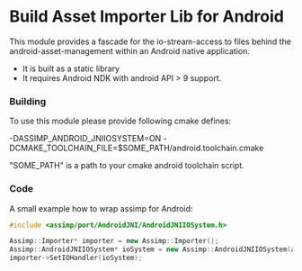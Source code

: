 Build Asset Importer Lib for Android
====================================
This module provides a fascade for the io-stream-access to files behind the
android-asset-management within an Android native application.
- It is built as a static library
- It requires Android NDK with android API > 9 support.

### Building ###

To use this module please provide following cmake defines:

-DASSIMP_ANDROID_JNIIOSYSTEM=ON
-DCMAKE_TOOLCHAIN_FILE=$SOME_PATH/android.toolchain.cmake

"SOME_PATH" is a path to your cmake android toolchain script.

### Code ###

A small example how to wrap assimp for Android:
```cpp
#include <assimp/port/AndroidJNI/AndroidJNIIOSystem.h>

Assimp::Importer* importer = new Assimp::Importer();
Assimp::AndroidJNIIOSystem* ioSystem = new Assimp::AndroidJNIIOSystem(app->activity);
importer->SetIOHandler(ioSystem);

```
